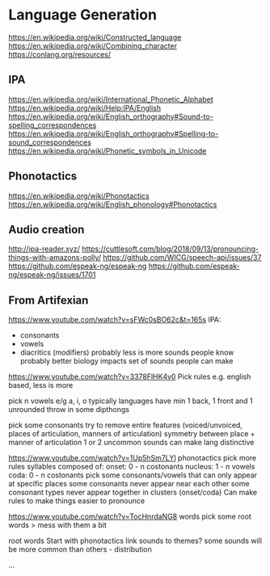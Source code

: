 # Language Generation

https://en.wikipedia.org/wiki/Constructed_language
https://en.wikipedia.org/wiki/Combining_character
https://conlang.org/resources/

## IPA

https://en.wikipedia.org/wiki/International_Phonetic_Alphabet
https://en.wikipedia.org/wiki/Help:IPA/English
https://en.wikipedia.org/wiki/English_orthography#Sound-to-spelling_correspondences
https://en.wikipedia.org/wiki/English_orthography#Spelling-to-sound_correspondences
https://en.wikipedia.org/wiki/Phonetic_symbols_in_Unicode

## Phonotactics

https://en.wikipedia.org/wiki/Phonotactics
https://en.wikipedia.org/wiki/English_phonology#Phonotactics

## Audio creation

http://ipa-reader.xyz/
https://cuttlesoft.com/blog/2018/09/13/pronouncing-things-with-amazons-polly/
https://github.com/WICG/speech-api/issues/37
https://github.com/espeak-ng/espeak-ng
https://github.com/espeak-ng/espeak-ng/issues/1701

## From Artifexian

https://www.youtube.com/watch?v=sFWc0sBO62c&t=165s
IPA:

- consonants
- vowels
- diacritics (modifiers)
  probably less is more
  sounds people know probably better
  biology impacts set of sounds people can make

https://www.youtube.com/watch?v=3378FlHK4v0
Pick rules e.g. english based, less is more

pick n vowels e/g a, i, o
typically languages have min 1 back, 1 front and 1 unrounded
throw in some dipthongs

pick some consonants
try to remove entire features (voiced/unvoiced, places of articulation, manners of articulation)
symmetry between place + manner of articulation
1 or 2 uncommon sounds can make lang distinctive

https://www.youtube.com/watch?v=1Up5hSm7LYI
phonotactics
pick more rules
syllables composed of:
onset: 0 - n costonants
nucleus: 1 - n vowels
coda: 0 - n costonants
pick some consonants/vowels that can only appear at specific places
some consonants never appear near each other
some consonant types never appear together in clusters (onset/coda)
Can make rules to make things easier to pronounce

https://www.youtube.com/watch?v=TocHnrdaNG8
words
pick some root words > mess with them a bit

root words
Start with phonotactics
link sounds to themes?
some sounds will be more common than others - distribution

...
